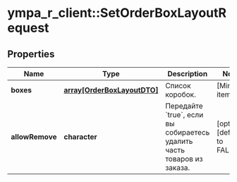 # ympa_r_client::SetOrderBoxLayoutRequest


## Properties
Name | Type | Description | Notes
------------ | ------------- | ------------- | -------------
**boxes** | [**array[OrderBoxLayoutDTO]**](OrderBoxLayoutDTO.md) | Список коробок. | [Min. items: 1] 
**allowRemove** | **character** | Передайте &#x60;true&#x60;, если вы собираетесь удалить часть товаров из заказа. | [optional] [default to FALSE] 


